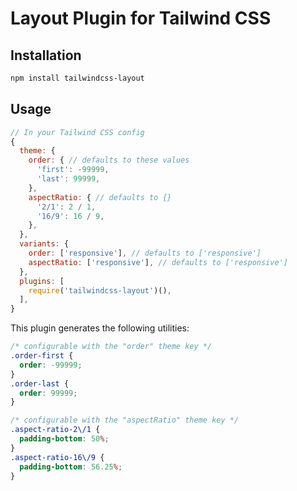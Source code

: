# Layout Plugin for Tailwind CSS

## Installation

```bash
npm install tailwindcss-layout
```

## Usage

```js
// In your Tailwind CSS config
{
  theme: {
    order: { // defaults to these values
      'first': -99999,
      'last': 99999,
    },
    aspectRatio: { // defaults to {}
      '2/1': 2 / 1,
      '16/9': 16 / 9,
    },
  },
  variants: {
    order: ['responsive'], // defaults to ['responsive']
    aspectRatio: ['responsive'], // defaults to ['responsive']
  },
  plugins: [
    require('tailwindcss-layout')(),
  ],
}
```

This plugin generates the following utilities:

```css
/* configurable with the "order" theme key */
.order-first {
  order: -99999;
}
.order-last {
  order: 99999;
}

/* configurable with the "aspectRatio" theme key */
.aspect-ratio-2\/1 {
  padding-bottom: 50%;
}
.aspect-ratio-16\/9 {
  padding-bottom: 56.25%;
}
```
